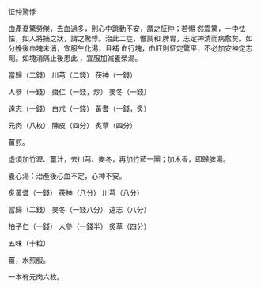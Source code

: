 怔忡驚悸

由產憂驚勞倦，去血過多，則心中跳動不安，謂之怔仲；若惕 然震驚，一中怯怯，如人將捕之狀，謂之驚悸。治此二症，惟調和 脾胃，志定神清而病愈矣。如分娩後血塊未消，宜服生化湯，且補 血行塊，血旺則怔定驚平，不必加安神定志劑。如塊消痛止後患此 ，宜服加減養榮湯。 

當歸（二錢） 川芎（二錢） 茯神（一錢） 

人參（一錢） 棗仁（一錢，炒） 麥冬（一錢） 

遠志（一錢） 白朮（一錢） 黃耆（一錢，炙） 

元肉（八枚） 陳皮（四分） 炙草（四分） 

薑煎。 

虛煩加竹瀝、薑汁，去川芎、麥冬，再加竹茹一團；加木香，即歸脾湯。 

養心湯：治產後心血不定，心神不安。 

炙黃耆（一錢） 茯神（八分） 川芎（八分） 

當歸（二錢） 麥冬（一錢八分） 遠志（八分） 

柏子仁（一錢） 人參（一錢半） 炙草（四分） 

五味（十粒） 

薑，水煎服。

一本有元肉六枚。 

